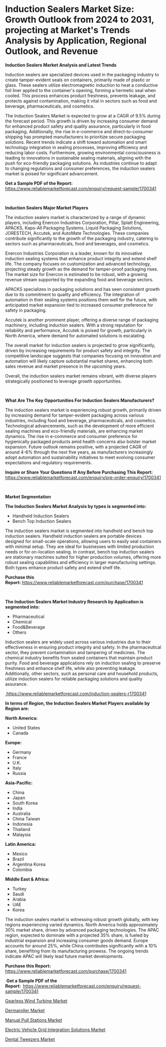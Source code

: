 <p><h1>Induction Sealers Market Size: Growth Outlook from 2024 to 2031, projecting at Market's Trends Analysis by Application, Regional Outlook, and Revenue</h1></p><p><strong>Induction Sealers Market Analysis and Latest Trends</strong></p>
<p><p>Induction sealers are specialized devices used in the packaging industry to create tamper-evident seals on containers, primarily made of plastic or glass. These sealers utilize electromagnetic induction to heat a conductive foil liner applied to the container's opening, forming a hermetic seal when cooled. This process enhances product freshness, prevents leakage, and protects against contamination, making it vital in sectors such as food and beverage, pharmaceuticals, and cosmetics.</p><p>The Induction Sealers Market is expected to grow at a CAGR of 9.5% during the forecast period. This growth is driven by increasing consumer demand for enhanced product safety and quality assurance, particularly in food packaging. Additionally, the rise in e-commerce and direct-to-consumer shipping has prompted manufacturers to prioritize secure packaging solutions. Recent trends indicate a shift toward automation and smart technology integration in sealing processes, improving efficiency and reducing labor costs. Furthermore, growing environmental consciousness is leading to innovations in sustainable sealing materials, aligning with the push for eco-friendly packaging solutions. As industries continue to adapt to changing regulations and consumer preferences, the induction sealers market is poised for significant advancement.</p></p>
<p><strong>Get a Sample PDF of the Report:&nbsp;</strong> <a href="https://www.reliablemarketforecast.com/enquiry/request-sample/1700341?utm_campaign=121&utm_medium=2&utm_source=Github&utm_content=ia&utm_term=21102024&utm_id=induction-sealers">https://www.reliablemarketforecast.com/enquiry/request-sample/1700341</a></p>
<p>&nbsp;</p>
<p><strong>Induction Sealers Major Market Players</strong></p>
<p><p>The induction sealers market is characterized by a range of dynamic players, including Enercon Industries Corporation, Pillar, Splatt Engineering, APACKS, Kaps-All Packaging Systems, Liquid Packaging Solutions, JORESTECH, Accutek, and AutoMate Technologies. These companies contribute significantly to the growth of the packaging industry, catering to sectors such as pharmaceuticals, food and beverages, and cosmetics.</p><p>Enercon Industries Corporation is a leader, known for its innovative induction sealing systems that enhance product integrity and extend shelf life. The company focuses on customization and advanced technology, projecting steady growth as the demand for tamper-proof packaging rises. The market size for Enercon is estimated to be robust, with a growing revenue stream supported by the expanding food and beverage sectors.</p><p>APACKS specializes in packaging solutions and has seen consistent growth due to its commitment to quality and efficiency. The integration of automation in their sealing systems positions them well for the future, with anticipated market expansion tied to increased consumer preference for safety in packaging.</p><p>Accutek is another prominent player, offering a diverse range of packaging machinery, including induction sealers. With a strong reputation for reliability and performance, Accutek is poised for growth, particularly in North America, where demand for automated solutions is escalating.</p><p>The overall market for induction sealers is projected to grow significantly, driven by increasing requirements for product safety and integrity. The competitive landscape suggests that companies focusing on innovation and automation will likely capture substantial market shares, enhancing both sales revenue and market presence in the upcoming years. </p><p>Overall, the induction sealers market remains vibrant, with diverse players strategically positioned to leverage growth opportunities.</p></p>
<p>&nbsp;</p>
<p><strong>What Are The Key Opportunities For Induction Sealers Manufacturers?</strong></p>
<p><p>The induction sealers market is experiencing robust growth, primarily driven by increasing demand for tamper-evident packaging across various industries, including food and beverage, pharmaceuticals, and cosmetics. Technological advancements, such as the development of more efficient sealing machines and eco-friendly materials, are enhancing market dynamics. The rise in e-commerce and consumer preference for hygienically packaged products amid health concerns also bolster market expansion. Future outlook remains positive, with a projected CAGR of around 4-6% through the next five years, as manufacturers increasingly adopt automation and sustainability initiatives to meet evolving consumer expectations and regulatory requirements.</p></p>
<p><strong>Inquire or Share Your Questions If Any Before Purchasing This Report:</strong> <a href="https://www.reliablemarketforecast.com/enquiry/pre-order-enquiry/1700341?utm_campaign=121&utm_medium=2&utm_source=Github&utm_content=ia&utm_term=21102024&utm_id=induction-sealers">https://www.reliablemarketforecast.com/enquiry/pre-order-enquiry/1700341</a></p>
<p>&nbsp;</p>
<p><strong>Market Segmentation</strong></p>
<p><strong>The Induction Sealers Market Analysis by types is segmented into:</strong></p>
<p><ul><li>Handheld Induction Sealers</li><li>Bench Top Induction Sealers</li></ul></p>
<p><p>The induction sealers market is segmented into handheld and bench top induction sealers. Handheld induction sealers are portable devices designed for small-scale operations, allowing users to easily seal containers with minimal setup. They are ideal for businesses with limited production needs or for on-location sealing. In contrast, bench top induction sealers are stationary machines suited for higher production volumes, offering more robust sealing capabilities and efficiency in larger manufacturing settings. Both types enhance product safety and extend shelf life.</p></p>
<p><strong>Purchase this Report:&nbsp;</strong><a href="https://www.reliablemarketforecast.com/purchase/1700341?utm_campaign=121&utm_medium=2&utm_source=Github&utm_content=ia&utm_term=21102024&utm_id=induction-sealers">https://www.reliablemarketforecast.com/purchase/1700341</a></p>
<p>&nbsp;</p>
<p><strong>The Induction Sealers Market Industry Research by Application is segmented into:</strong></p>
<p><ul><li>Pharmaceutical</li><li>Chemical</li><li>Food&Beverage</li><li>Others</li></ul></p>
<p><p>Induction sealers are widely used across various industries due to their effectiveness in ensuring product integrity and safety. In the pharmaceutical sector, they prevent contamination and tampering of medicines. The chemical industry benefits from sealed containers that maintain product purity. Food and beverage applications rely on induction sealing to preserve freshness and enhance shelf life, while also preventing leakage. Additionally, other sectors, such as personal care and household products, utilize induction sealers for reliable packaging solutions and quality assurance.</p></p>
<p><a href="https://www.reliablemarketforecast.com/induction-sealers-r1700341?utm_campaign=121&utm_medium=2&utm_source=Github&utm_content=ia&utm_term=21102024&utm_id=induction-sealers">&nbsp;https://www.reliablemarketforecast.com/induction-sealers-r1700341</a></p>
<p><strong>In terms of Region, the Induction Sealers Market Players available by Region are:</strong></p>
<p>
    <p> <strong> North America: </strong>
        <ul>
            <li>United States</li>
            <li>Canada</li>
        </ul>
        </p> 
    <p> <strong> Europe: </strong>
        <ul>
            <li>Germany</li>
            <li>France</li>
            <li>U.K.</li>
            <li>Italy</li>
            <li>Russia</li>
        </ul>
        </p> 
    <p> <strong> Asia-Pacific: </strong>
        <ul>
            <li>China</li>
            <li>Japan</li>
            <li>South Korea</li>
            <li>India</li>
            <li>Australia</li>
            <li>China Taiwan</li>
            <li>Indonesia</li>
            <li>Thailand</li>
            <li>Malaysia</li>
        </ul>
        </p> 
    <p> <strong> Latin America: </strong>
        <ul>
            <li>Mexico</li>
            <li>Brazil</li>
            <li>Argentina Korea</li>
            <li>Colombia</li>
        </ul>
        </p> 
    <p> <strong> Middle East & Africa: </strong>
        <ul>
            <li>Turkey</li>
            <li>Saudi</li>
            <li>Arabia</li>
            <li>UAE</li>
            <li>Korea</li>
        </ul>
    </p>
    </p>
<p><p>The induction sealers market is witnessing robust growth globally, with key regions experiencing varied dynamics. North America holds approximately 30% market share, driven by advanced packaging technologies. The APAC region, expected to dominate with a projected 35% share, is fueled by industrial expansion and increasing consumer goods demand. Europe accounts for around 25%, while China contributes significantly with a 10% share, benefiting from its manufacturing prowess. The ongoing trends indicate APAC will likely lead future market developments.</p></p>
<p><strong>Purchase this Report: </strong><a href="https://www.reliablemarketforecast.com/purchase/1700341?utm_campaign=121&utm_medium=2&utm_source=Github&utm_content=ia&utm_term=21102024&utm_id=induction-sealers">https://www.reliablemarketforecast.com/purchase/1700341</a></p>
<p>&nbsp;<strong>Get a Sample PDF of the Report:&nbsp;&nbsp;</strong><a href="https://www.reliablemarketforecast.com/enquiry/request-sample/1700341?utm_campaign=121&utm_medium=2&utm_source=Github&utm_content=ia&utm_term=21102024&utm_id=induction-sealers">https://www.reliablemarketforecast.com/enquiry/request-sample/1700341</a></p>
<p><strong></strong></p>
<p><p><a href="https://github.com/anidillnagatat/Market-Research-Report-List-1/blob/main/gearless-wind-turbine-market.md?utm_campaign=121&utm_medium=2&utm_source=Github&utm_content=ia&utm_term=21102024&utm_id=induction-sealers">Gearless Wind Turbine Market</a></p><p><a href="https://www.linkedin.com/pulse/dermaroller-market-global-insights-regional-analysis-2024-o60ge?utm_campaign=121&utm_medium=2&utm_source=Github&utm_content=ia&utm_term=21102024&utm_id=induction-sealers">Dermaroller Market</a></p><p><a href="https://issuu.com/reportprime-2/docs/manual-pull-stations-market-size-20_0daf70edf0cd5d?utm_campaign=121&utm_medium=2&utm_source=Github&utm_content=ia&utm_term=21102024&utm_id=induction-sealers">Manual Pull Stations Market</a></p><p><a href="https://github.com/danyelltzmol/Market-Research-Report-List-1/blob/main/electric-vehicle-grid-integration-solutions-market.md?utm_campaign=121&utm_medium=2&utm_source=Github&utm_content=ia&utm_term=21102024&utm_id=induction-sealers">Electric Vehicle Grid Integration Solutions Market</a></p><p><a href="https://www.linkedin.com/pulse/dental-tweezers-mosaic-piecing-together-global-market-vpwue?utm_campaign=121&utm_medium=2&utm_source=Github&utm_content=ia&utm_term=21102024&utm_id=induction-sealers">Dental Tweezers Market</a></p></p>